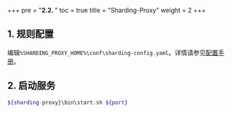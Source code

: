+++
pre = "<b>2.2. </b>"
toc = true
title = "Sharding-Proxy"
weight = 2
+++

## 1. 规则配置

编辑`%SHARDING_PROXY_HOME%\conf\sharding-config.yaml`。详情请参见[配置手册](/manual/sharding-proxy/configuration/)。 

## 2. 启动服务

```sh
${sharding-proxy}\bin\start.sh ${port}
```
